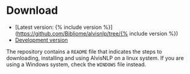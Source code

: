 # Download

* [Latest version: {% include version %}](https://github.com/Bibliome/alvisnlp/tree/{% include version %})
* [Development version](https://github.com/Bibliome/alvisnlp/)

The repository contains a `README` file that indicates the steps to downloading, installing and using AlvisNLP on a linux system. If you are using a Windows system, check the `WINDOWS` file instead.